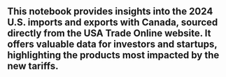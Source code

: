 ## This notebook provides insights into the 2024 U.S. imports and exports with Canada, sourced directly from the USA Trade Online website. It offers valuable data for investors and startups, highlighting the products most impacted by the new tariffs.
